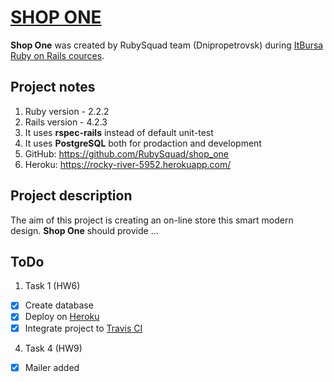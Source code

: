 # [SHOP ONE](https://rocky-river-5952.herokuapp.com/)

**Shop One** was created by RubySquad team (Dnipropetrovsk) during [ItBursa Ruby on Rails cources](http://rubybursa.com/).

## Project notes

1. Ruby version   - 2.2.2
2. Rails version  - 4.2.3
3. It uses **rspec-rails** instead of default unit-test
4. It uses **PostgreSQL** both for prodaction and development
5. GitHub: https://github.com/RubySquad/shop_one
6. Heroku: https://rocky-river-5952.herokuapp.com/


## Project description
The aim of this project is creating an on-line store this smart modern design. **Shop One** should provide ...

## ToDo
1. Task 1 (HW6)
  - [x] Create database
  - [x] Deploy on [Heroku](https://www.heroku.com/)
  - [x] Integrate project to [Travis CI](https://travis-ci.com/)

4. Task 4 (HW9)
  - [x] Mailer added